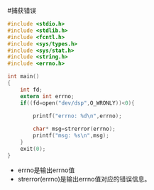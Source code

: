 #捕获错误
```c
#include <stdio.h>
#include <stdlib.h>
#include <fcntl.h>
#include <sys/types.h>
#include <sys/stat.h>
#include <string.h>
#include <errno.h>

int main()
{
	int fd;
	extern int errno;
	if((fd=open("dev/dsp",O_WRONLY))<0){
		
		printf("errno: %d\n",errno);

		char* msg=strerror(errno);
		printf("msg: %s\n",msg);
	}
	exit(0);
}
```
 * errno是输出errno值
 * strerror(errno)是输出errno值对应的错误信息。

